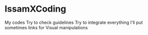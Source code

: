 # IssamXCoding
My codes
Try to check guidelines
Try to integrate everything
I'll put sometimes links for Visual manipulations
